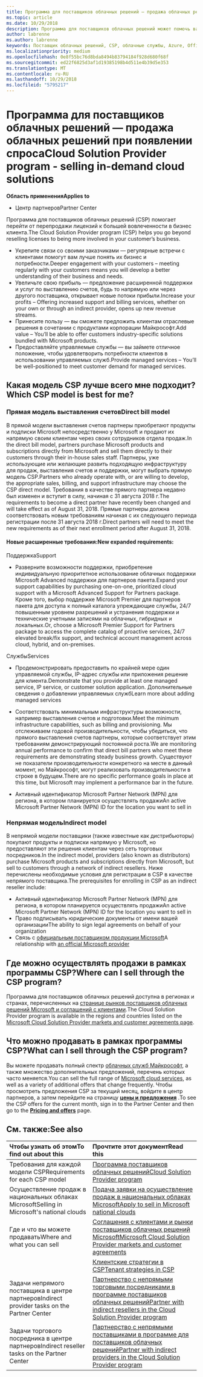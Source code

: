 ```yaml
---
title: Программа для поставщиков облачных решений — продажа облачных решений при появлении спроса | Центр партнеров
ms.topic: article
ms.date: 10/29/2018
description: Программа для поставщиков облачных решений может помочь вам расширить свой бизнес благодаря появлению новых клиентов и новых знаний.
author: labrenne
ms.author: labrenne
keywords: Поставщик облачных решений, CSP, облачные службы, Azure, Office 365, Dynamics, партнер CSP, продажа в CSP, прямой партнер, прямой партнер CSP, непрямой торговый посредник CSP, прямой CSP, непрямой CSP, прямая модель, непрямая модель, непрямой торговый посредник, непрямой поставщик, поставщик, дистрибьютор, программа cloud solution provider
ms.localizationpriority: medium
ms.openlocfilehash: 0e8f55bc76d8bda8494b83794184f928d680f68f
ms.sourcegitcommit: ed22f6825d3af1d19385198b4d511e4b39d5e353
ms.translationtype: MT
ms.contentlocale: ru-RU
ms.lasthandoff: 10/29/2018
ms.locfileid: "5795217"
---
```

# <a name="cloud-solution-provider-program---selling-in-demand-cloud-solutions"></a><span data-ttu-id="d9121-104">Программа для поставщиков облачных решений — продажа облачных решений при появлении спроса</span><span class="sxs-lookup"><span data-stu-id="d9121-104">Cloud Solution Provider program - selling in-demand cloud solutions</span></span> 

**<span data-ttu-id="d9121-105">Область применения</span><span class="sxs-lookup"><span data-stu-id="d9121-105">Applies to</span></span>**

-  <span data-ttu-id="d9121-106">Центр партнеров</span><span class="sxs-lookup"><span data-stu-id="d9121-106">Partner Center</span></span>

<span data-ttu-id="d9121-107">Программа для поставщиков облачных решений (CSP) помогает перейти от перепродажи лицензий к большей вовлеченности в бизнес клиента.</span><span class="sxs-lookup"><span data-stu-id="d9121-107">The Cloud Solution Provider program (CSP) helps you go beyond reselling licenses to being more involved in your customer’s business.</span></span>
 
- <span data-ttu-id="d9121-108">Укрепите связи со своими заказчиками — регулярные встречи с клиентами помогут вам лучше понять их бизнес и потребности.</span><span class="sxs-lookup"><span data-stu-id="d9121-108">Deeper engagement with your customers – meeting regularly with your customers means you will develop a better understanding of their business and needs.</span></span>
- <span data-ttu-id="d9121-109">Увеличьте свою прибыль — предложение расширенной поддержки и услуг по выставлению счетов, будь то напрямую или через другого поставщика, открывает новые потоки прибыли.</span><span class="sxs-lookup"><span data-stu-id="d9121-109">Increase your profits – Offering increased support and billing services, whether on your own or through an indirect provider, opens up new revenue streams.</span></span>  
- <span data-ttu-id="d9121-110">Принесите пользу — вы сможете предложить клиентам отраслевые решения в сочетании с продуктами корпорации Майкрософт.</span><span class="sxs-lookup"><span data-stu-id="d9121-110">Add value – You’ll be able to offer customers industry-specific solutions bundled with Microsoft products.</span></span>
- <span data-ttu-id="d9121-111">Предоставляйте управляемые службы — вы займете отличное положение, чтобы удовлетворить потребности клиентов в использовании управляемых служб.</span><span class="sxs-lookup"><span data-stu-id="d9121-111">Provide managed services – You’ll be well-positioned to meet customer demand for managed services.</span></span> 

## <a name="which-csp-model-is-best-for-me"></a><span data-ttu-id="d9121-112">Какая модель CSP лучше всего мне подходит?</span><span class="sxs-lookup"><span data-stu-id="d9121-112">Which CSP model is best for me?</span></span>

### <a name="direct-bill-model"></a><span data-ttu-id="d9121-113">Прямая модель выставления счетов</span><span class="sxs-lookup"><span data-stu-id="d9121-113">Direct bill model</span></span>

 <span data-ttu-id="d9121-114">В прямой модели выставления счетов партнеры приобретают продукты и подписки Microsoft непосредственно у Microsoft и продают их напрямую своим клиентам через своих сотрудников отдела продаж.</span><span class="sxs-lookup"><span data-stu-id="d9121-114">In the direct bill model, partners purchase Microsoft products and subscriptions directly from Microsoft and sell them directly to their customers through their in-house sales staff.</span></span> <span data-ttu-id="d9121-115">Партнеры, уже использующие или желающие развить подходящую инфраструктуру для продаж, выставления счетов и поддержки, могут выбрать прямую модель CSP.</span><span class="sxs-lookup"><span data-stu-id="d9121-115">Partners who already operate with, or are willing to develop, the appropriate sales, billing, and support infrastructure may choose the CSP direct model.</span></span> <span data-ttu-id="d9121-116">Требования в качестве прямого партнера недавно был изменен и вступит в силу, начиная с 31 августа 2018 г.</span><span class="sxs-lookup"><span data-stu-id="d9121-116">The requirements to become a direct partner have recently been changed and will take effect as of August 31, 2018.</span></span> <span data-ttu-id="d9121-117">Прямые партнеры должна соответствовать новым требованиям начиная с их следующего периода регистрации после 31 августа 2018 г.</span><span class="sxs-lookup"><span data-stu-id="d9121-117">Direct partners will need to meet the new requirements as of their next enrollment period after August 31, 2018.</span></span>


#### <a name="new-expanded-requirements"></a><span data-ttu-id="d9121-118">Новые расширенные требования:</span><span class="sxs-lookup"><span data-stu-id="d9121-118">New expanded requirements:</span></span>

<span data-ttu-id="d9121-119">Поддержка</span><span class="sxs-lookup"><span data-stu-id="d9121-119">Support</span></span>
- <span data-ttu-id="d9121-120">Разверните возможности поддержки, приобретение индивидуальную приоритетное использование облачных поддержки Microsoft Advanced поддержки для партнеров пакета.</span><span class="sxs-lookup"><span data-stu-id="d9121-120">Expand your support capabilities by purchasing one-on-one, prioritized cloud support with a Microsoft Advanced Support for Partners package.</span></span> <span data-ttu-id="d9121-121">Кроме того, выбор поддержке Microsoft Premier для партнеров пакета для доступа к полный каталога упреждающие службы, 24/7 повышенным уровнем разрешений и устранения поддержки и технические учетными записями на облачных, гибридных и локальных.</span><span class="sxs-lookup"><span data-stu-id="d9121-121">Or, choose a Microsoft Premier Support for Partners package to access the complete catalog of proactive services, 24/7 elevated break/fix support, and technical account management across cloud, hybrid, and on-premises.</span></span> 

<span data-ttu-id="d9121-122">Службы</span><span class="sxs-lookup"><span data-stu-id="d9121-122">Services</span></span>

- <span data-ttu-id="d9121-123">Продемонстрировать предоставить по крайней мере один управляемой службы, IP-адрес службы или приложения решение для клиента.</span><span class="sxs-lookup"><span data-stu-id="d9121-123">Demonstrate that you provide at least one managed service, IP service, or customer solution application.</span></span> <span data-ttu-id="d9121-124">Дополнительные сведения о добавлении управляемых служб</span><span class="sxs-lookup"><span data-stu-id="d9121-124">Learn more about adding managed services</span></span>

- <span data-ttu-id="d9121-125">Соответствовать минимальным инфраструктуры возможности, например выставления счетов и подготовки.</span><span class="sxs-lookup"><span data-stu-id="d9121-125">Meet the minimum infrastructure capabilities, such as billing and provisioning.</span></span>
<span data-ttu-id="d9121-126">Мы отслеживаем годовой производительности, чтобы убедиться, что прямого выставления счетов партнеры, которые соответствует этим требованиям демонстрирующий постоянной роста.</span><span class="sxs-lookup"><span data-stu-id="d9121-126">We are monitoring annual performance to confirm that direct bill partners who meet these requirements are demonstrating steady business growth.</span></span> <span data-ttu-id="d9121-127">Существуют не показатели производительности конкретного на месте в данный момент, но Майкрософт, могут реализовать производительности в строке в будущем.</span><span class="sxs-lookup"><span data-stu-id="d9121-127">There are no specific performance goals in place at this time, but Microsoft may implement a performance bar in the future.</span></span> 

- <span data-ttu-id="d9121-128">Активный идентификатор Microsoft Partner Network (MPN) для региона, в котором планируется осуществлять продажи</span><span class="sxs-lookup"><span data-stu-id="d9121-128">An active Microsoft Partner Network (MPN) ID for the location you want to sell in</span></span>


### <a name="indirect-model"></a><span data-ttu-id="d9121-129">Непрямая модель</span><span class="sxs-lookup"><span data-stu-id="d9121-129">Indirect model</span></span>

<span data-ttu-id="d9121-130">В непрямой модели поставщики (также известные как дистрибьюторы) покупают продукты и подписки напрямую у Microsoft, но предоставляют эти решения клиентам через сеть торговых посредников.</span><span class="sxs-lookup"><span data-stu-id="d9121-130">In the indirect model, providers (also known as distributors) purchase Microsoft products and subscriptions directly from Microsoft, but sell to customers through a network of indirect resellers.</span></span> <span data-ttu-id="d9121-131">Ниже перечислены необходимые условия для регистрации в CSP в качестве непрямого поставщика.</span><span class="sxs-lookup"><span data-stu-id="d9121-131">The prerequisites for enrolling in CSP as an indirect reseller include:</span></span>

- <span data-ttu-id="d9121-132">Активный идентификатор Microsoft Partner Network (MPN) для региона, в котором планируется осуществлять продажи</span><span class="sxs-lookup"><span data-stu-id="d9121-132">An active Microsoft Partner Network (MPN) ID for the location you want to sell in</span></span>
- <span data-ttu-id="d9121-133">Право подписывать юридические документы от имени вашей организации</span><span class="sxs-lookup"><span data-stu-id="d9121-133">The ability to sign legal agreements on behalf of your organization</span></span>
- <span data-ttu-id="d9121-134">Связь с [официальным поставщиком продукции Microsoft](https://partnercenter.microsoft.com/partner/find-a-provider)</span><span class="sxs-lookup"><span data-stu-id="d9121-134">A relationship with [an official Microsoft provider](https://partnercenter.microsoft.com/partner/find-a-provider)</span></span>


## <a name="where-can-i-sell-through-the-csp-program"></a><span data-ttu-id="d9121-135">Где можно осуществлять продажи в рамках программы CSP?</span><span class="sxs-lookup"><span data-stu-id="d9121-135">Where can I sell through the CSP program?</span></span>

<span data-ttu-id="d9121-136">Программа для поставщиков облачных решений доступна в регионах и странах, перечисленных на [странице рынков поставщиков облачных решений Microsoft и соглашений с клиентами](agreements.md).</span><span class="sxs-lookup"><span data-stu-id="d9121-136">The Cloud Solution Provider program is available in the regions and countries listed on the [Microsoft Cloud Solution Provider markets and customer agreements page](agreements.md).</span></span>  

## <a name="what-can-i-sell-through-the-csp-program"></a><span data-ttu-id="d9121-137">Что можно продавать в рамках программы CSP?</span><span class="sxs-lookup"><span data-stu-id="d9121-137">What can I sell through the CSP program?</span></span>

<span data-ttu-id="d9121-138">Вы можете продавать полный спектр [облачных служб Майкрософт](https://partner.microsoft.com/cloud-solution-provider/products-and-services), а также множество дополнительных предложений, перечень которых часто меняется.</span><span class="sxs-lookup"><span data-stu-id="d9121-138">You can sell the full range of [Microsoft cloud services](https://partner.microsoft.com/cloud-solution-provider/products-and-services), as well as a variety of additional offers that change frequently.</span></span> <span data-ttu-id="d9121-139">Чтобы просмотреть предложения CSP за текущий месяц, войдите в центр партнеров, а затем перейдите на страницу [**цены и предложения**](https://partnercenter.microsoft.com/pcv/sales) .</span><span class="sxs-lookup"><span data-stu-id="d9121-139">To see the CSP offers for the current month, sign in to the Partner Center and then go to the [**Pricing and offers**](https://partnercenter.microsoft.com/pcv/sales) page.</span></span>

## <a name="see-also"></a><span data-ttu-id="d9121-140">См. также:</span><span class="sxs-lookup"><span data-stu-id="d9121-140">See also</span></span> 


|**<span data-ttu-id="d9121-141">Чтобы узнать об этом</span><span class="sxs-lookup"><span data-stu-id="d9121-141">To find out about this</span></span>**   |**<span data-ttu-id="d9121-142">Прочтите этот документ</span><span class="sxs-lookup"><span data-stu-id="d9121-142">Read this</span></span>**   |
|:---------------------------|:--------------------|
|<span data-ttu-id="d9121-143">Требования для каждой модели CSP</span><span class="sxs-lookup"><span data-stu-id="d9121-143">Requirements for each CSP model</span></span>   | [<span data-ttu-id="d9121-144">Программа поставщиков облачных решений</span><span class="sxs-lookup"><span data-stu-id="d9121-144">Cloud Solution Provider program</span></span>](https://partnercenter.microsoft.com/partner/cloud-solution-provider)|
|<span data-ttu-id="d9121-145">Осуществление продаж в национальных облаках Microsoft</span><span class="sxs-lookup"><span data-stu-id="d9121-145">Selling in Microsoft's national clouds</span></span>   | [<span data-ttu-id="d9121-146">Подача заявки на осуществление продаж в национальных облаках Microsoft</span><span class="sxs-lookup"><span data-stu-id="d9121-146">Apply to sell in Microsoft national clouds</span></span>](csp-national-clouds-overview.md)|
|<span data-ttu-id="d9121-147">Где и что вы можете продавать</span><span class="sxs-lookup"><span data-stu-id="d9121-147">Where and what you can sell</span></span>   |[<span data-ttu-id="d9121-148">Соглашения с клиентами и рынки поставщиков облачных решений Microsoft</span><span class="sxs-lookup"><span data-stu-id="d9121-148">Microsoft Cloud Solution Provider markets and customer agreements</span></span>](agreements.md)|
|  | [<span data-ttu-id="d9121-149">Клиентские стратегии в CSP</span><span class="sxs-lookup"><span data-stu-id="d9121-149">Tenant strategies in CSP</span></span>](regional-authorization-overview.md)
|<span data-ttu-id="d9121-150">Задачи непрямого поставщика в центре партнеров</span><span class="sxs-lookup"><span data-stu-id="d9121-150">Indirect provider tasks on the Partner Center</span></span>  |[<span data-ttu-id="d9121-151">Партнерство с непрямыми торговыми посредниками в программе поставщиков облачных решений</span><span class="sxs-lookup"><span data-stu-id="d9121-151">Partner with indirect resellers in the Cloud Solution Provider program</span></span>](indirect-provider-tasks-in-partner-center.md)|
|<span data-ttu-id="d9121-152">Задачи торгового посредника в центре партнеров</span><span class="sxs-lookup"><span data-stu-id="d9121-152">Indirect reseller tasks on the Partner Center</span></span>   |[<span data-ttu-id="d9121-153">Партнерство с непрямыми поставщиками в программе для поставщиков облачных решений</span><span class="sxs-lookup"><span data-stu-id="d9121-153">Partner with indirect providers in the Cloud Solution Provider program</span></span>](indirect-reseller-tasks-in-partner-center.md)|
